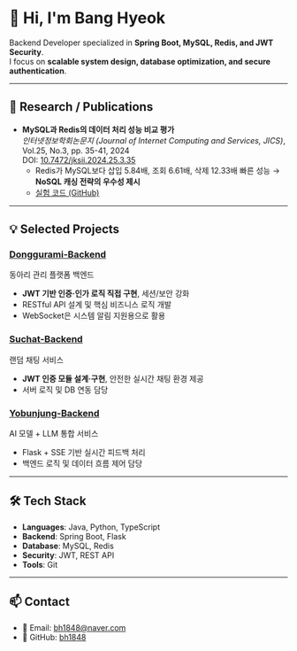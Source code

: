 # 👋 Hi, I'm Bang Hyeok
Backend Developer specialized in **Spring Boot, MySQL, Redis, and JWT Security**.  
I focus on **scalable system design, database optimization, and secure authentication**.

---

## 📖 Research / Publications
- **MySQL과 Redis의 데이터 처리 성능 비교 평가**  
  *인터넷정보학회논문지 (Journal of Internet Computing and Services, JICS)*, Vol.25, No.3, pp. 35-41, 2024  
  DOI: [10.7472/jksii.2024.25.3.35](https://doi.org/10.7472/jksii.2024.25.3.35)  
  - Redis가 MySQL보다 삽입 5.84배, 조회 6.61배, 삭제 12.33배 빠른 성능 → **NoSQL 캐싱 전략의 우수성 제시**  
  - [실험 코드 (GitHub)](https://github.com/bh1848/MySQL-Redis-Performance-Comparison)

---

## 💡 Selected Projects

### [Donggurami-Backend](https://github.com/bh1848/donggurami-backend)
동아리 관리 플랫폼 백엔드  
- **JWT 기반 인증·인가 로직 직접 구현**, 세션/보안 강화  
- RESTful API 설계 및 핵심 비즈니스 로직 개발  
- WebSocket은 시스템 알림 지원용으로 활용

### [Suchat-Backend](https://github.com/bh1848/suchat-backend)
랜덤 채팅 서비스  
- **JWT 인증 모듈 설계·구현**, 안전한 실시간 채팅 환경 제공  
- 서버 로직 및 DB 연동 담당  

### [Yobunjung-Backend](https://github.com/bh1848/yobunjung-backend)
AI 모델 + LLM 통합 서비스  
- Flask + SSE 기반 실시간 피드백 처리  
- 백엔드 로직 및 데이터 흐름 제어 담당  

---

## 🛠 Tech Stack
- **Languages**: Java, Python, TypeScript  
- **Backend**: Spring Boot, Flask  
- **Database**: MySQL, Redis  
- **Security**: JWT, REST API  
- **Tools**: Git  

---

## 📫 Contact
- 📧 Email: bh1848@naver.com  
- 🐙 GitHub: [bh1848](https://github.com/bh1848)
